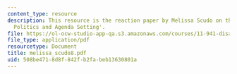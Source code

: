 ```yaml
---
content_type: resource
description: This resource is the reaction paper by Melissa Scudo on the topic 'Disaster
  Politics and Agenda Setting'.
file: https://ol-ocw-studio-app-qa.s3.amazonaws.com/courses/11-941-disaster-vulnerability-and-resilience-spring-2005/508be4718d8f842fb2fabeb13630801a_melissa_scudo8.pdf
file_type: application/pdf
resourcetype: Document
title: melissa_scudo8.pdf
uid: 508be471-8d8f-842f-b2fa-beb13630801a
---
```

